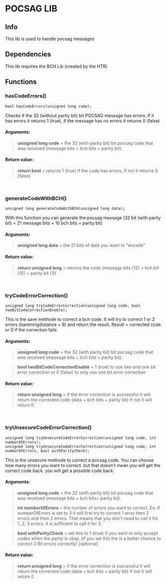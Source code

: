 # POCSAG LIB

## Info
This lib  is used to handle pocsag messages

## Dependencies 
This lib requires the BCH Lib (created by the HTR)

## Functions

### hasCodeErrors()

```
bool hasCodeErrors(unsigned long code);
```
Checks if the 32 (without parity bit) bit POCSAG message has errors.
If it has errors it returns 1 (true), if the message has no errors it returns 0 (false)

#### Arguments: 
>__unsigned long code__ = the 32 (with parity bit) bit pocsag code that was received (message bits + bch bits + parity bit).


#### Return value: 
>__return bool__ = returns 1 (true) if the code has errors, if not it returns 0 (false)

<br>

### generateCodeWithBCH()

```
unsigned long generateCodeWithBCH(unsigned long data);
```
With this function you can generate the pocsag message (32 bit (with parity bit) = 21 message bits + 10 bch bits + parity bit)

#### Arguments: 
>__unsigned long data__ = the 21 bits of data you want to "encode"

#### Return value: 
>__return unsigned long__ = returns the code (message bits (12) + bch bit (10) + parity bit (1))

<br>

### tryCodeErrorCorrection()

```
unsigned long tryCodeErrorCorrection(unsigned long code, bool twoBitCodeCorrectionEnable);
```
This is the save methode to correct a bch code. It will try to correct 1 or 2 errors (hammingdistance = 6) and return the result.
Result = corrected code or 0 if the correction fails

#### Arguments: 
>__unsigned long code__ = the 32 (with parity bit) bit pocsag code that was received (message bits + bch bits + parity bit).

>__bool twoBitCodeCorrectionEnable__ = 1 (true) to use two and one bit error correction or 0 (false) to only use one bit error correction

#### Return value: 
>__return unsigned long__ = if the error correction is successful it will return the corrected code (data + bch bits + parity bit) if not it will return 0

<br>

### tryUnsecureCodeErrorCorrection()

```
unsigned long tryUnsecureCodeErrorCorrection(unsigned long code, int numberOfErrors);
unsigned long tryUnsecureCodeErrorCorrection(unsigned long code, int numberOfErrors, bool withParityCheck);
```
This is the unsecure methode to correct a pocsag code. You can choose how many errors you want to correct. but that doesn't mean you will get the correct code back. you will get a possible code back.

#### Arguments: 
>__unsigned long code__ = the 32 (with parity bit) bit pocsag code that was received (message bits + bch bits+ parity bit).

>__int numberOfErrors__ = the number of errors you want to correct. Ex: if numberOfErrors is set to 3 it will first try to correct 1 error then 2 errors and then 3 errors. That means that you don't need to call it for 1, 2, 3 errors. it is sufficient to call it for 3. 

>__bool withParityCheck__ = set this to 1 (true) if you want to only accept codes when the parity is okay. (if you set this the is a better chance to correct 3 Bit errors correctly) [optional]

#### Return value: 
>__return unsigned long__ = if the error correction is successful it will return the corrected code (data + bch bits + parity bit) if not it will return 0